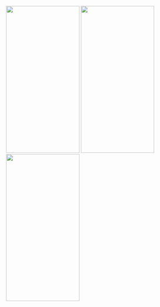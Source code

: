 
<p float="left">
<img src="https://user-images.githubusercontent.com/102939304/187260729-e37243cf-eb07-4db2-b65a-ed64dfe1ea27.png" width="200" height="400">
<img src="https://user-images.githubusercontent.com/102939304/187261044-041cb0a4-275f-4956-9798-6aee8cee21d9.png" width="200" height="400">
<img src="https://user-images.githubusercontent.com/102939304/187266203-4a130d00-34f2-48ce-81f1-aa53e98a7e18.png" width="200" height="400">
</p>
